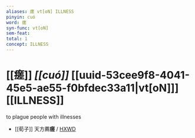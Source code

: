 ```yaml
---
aliases: 瘥 vt[oN] ILLNESS
pinyin: cuó
word: 瘥
syn-func: vt[oN]
sem-feat: 
total: 1
concept: ILLNESS 
---
```

# [[瘥]] *[[cuó]]*  [[uuid-53cee9f8-4041-45e5-ae55-f0bfdec33a11|vt[oN]]] [[ILLNESS]]
to plague people with illnesses
 - [[荀子]] 天方薦**瘥** / [HXWD](https://hxwd.org/textview.html?location=KR3a0002_tls_010-11a.64)